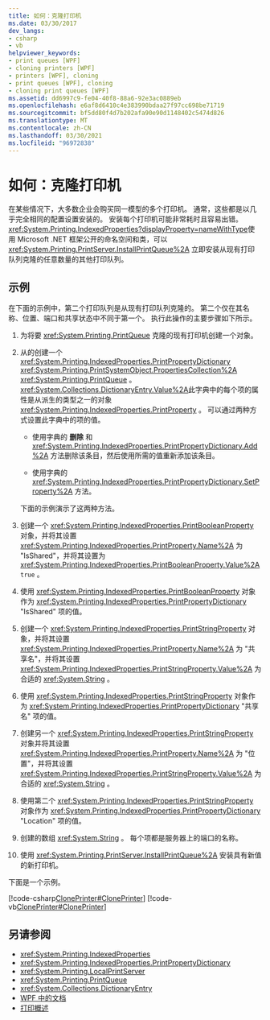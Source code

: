 ```yaml
---
title: 如何：克隆打印机
ms.date: 03/30/2017
dev_langs:
- csharp
- vb
helpviewer_keywords:
- print queues [WPF]
- cloning printers [WPF]
- printers [WPF], cloning
- print queues [WPF], cloning
- cloning print queues [WPF]
ms.assetid: dd6997c9-fe04-40f8-88a6-92e3ac0889eb
ms.openlocfilehash: e6af8d6410c4e383990bdaa27f97cc698be71719
ms.sourcegitcommit: bf5dd80f4d7b202afa90e90d1148402c5474d826
ms.translationtype: MT
ms.contentlocale: zh-CN
ms.lasthandoff: 03/30/2021
ms.locfileid: "96972838"
---
```

# <a name="how-to-clone-a-printer"></a>如何：克隆打印机
在某些情况下，大多数企业会购买同一模型的多个打印机。 通常，这些都是以几乎完全相同的配置设置安装的。 安装每个打印机可能非常耗时且容易出错。 <xref:System.Printing.IndexedProperties?displayProperty=nameWithType>使用 Microsoft .NET 框架公开的命名空间和类，可以 <xref:System.Printing.PrintServer.InstallPrintQueue%2A> 立即安装从现有打印队列克隆的任意数量的其他打印队列。  
  
## <a name="example"></a>示例  
 在下面的示例中，第二个打印队列是从现有打印队列克隆的。 第二个仅在其名称、位置、端口和共享状态中不同于第一个。 执行此操作的主要步骤如下所示。  
  
1. 为将要 <xref:System.Printing.PrintQueue> 克隆的现有打印机创建一个对象。  
  
2. 从的创建一个 <xref:System.Printing.IndexedProperties.PrintPropertyDictionary> <xref:System.Printing.PrintSystemObject.PropertiesCollection%2A> <xref:System.Printing.PrintQueue> 。 <xref:System.Collections.DictionaryEntry.Value%2A>此字典中的每个项的属性是从派生的类型之一的对象 <xref:System.Printing.IndexedProperties.PrintProperty> 。 可以通过两种方式设置此字典中的项的值。  
  
    - 使用字典的 **删除** 和 <xref:System.Printing.IndexedProperties.PrintPropertyDictionary.Add%2A> 方法删除该条目，然后使用所需的值重新添加该条目。  
  
    - 使用字典的 <xref:System.Printing.IndexedProperties.PrintPropertyDictionary.SetProperty%2A> 方法。  
  
     下面的示例演示了这两种方法。  
  
3. 创建一个 <xref:System.Printing.IndexedProperties.PrintBooleanProperty> 对象，并将其设置 <xref:System.Printing.IndexedProperties.PrintProperty.Name%2A> 为 "IsShared"，并将其设置为 <xref:System.Printing.IndexedProperties.PrintBooleanProperty.Value%2A> `true` 。  
  
4. 使用 <xref:System.Printing.IndexedProperties.PrintBooleanProperty> 对象作为 <xref:System.Printing.IndexedProperties.PrintPropertyDictionary> "IsShared" 项的值。  
  
5. 创建一个 <xref:System.Printing.IndexedProperties.PrintStringProperty> 对象，并将其设置 <xref:System.Printing.IndexedProperties.PrintProperty.Name%2A> 为 "共享名"，并将其设置 <xref:System.Printing.IndexedProperties.PrintStringProperty.Value%2A> 为合适的 <xref:System.String> 。  
  
6. 使用 <xref:System.Printing.IndexedProperties.PrintStringProperty> 对象作为 <xref:System.Printing.IndexedProperties.PrintPropertyDictionary> "共享名" 项的值。  
  
7. 创建另一个 <xref:System.Printing.IndexedProperties.PrintStringProperty> 对象并将其设置 <xref:System.Printing.IndexedProperties.PrintProperty.Name%2A> 为 "位置"，并将其设置 <xref:System.Printing.IndexedProperties.PrintStringProperty.Value%2A> 为合适的 <xref:System.String> 。  
  
8. 使用第二个 <xref:System.Printing.IndexedProperties.PrintStringProperty> 对象作为 <xref:System.Printing.IndexedProperties.PrintPropertyDictionary> "Location" 项的值。  
  
9. 创建的数组 <xref:System.String> 。 每个项都是服务器上的端口的名称。  
  
10. 使用 <xref:System.Printing.PrintServer.InstallPrintQueue%2A> 安装具有新值的新打印机。  
  
 下面是一个示例。  
  
 [!code-csharp[ClonePrinter#ClonePrinter](~/samples/snippets/csharp/VS_Snippets_Wpf/ClonePrinter/CSharp/Program.cs#cloneprinter)]
 [!code-vb[ClonePrinter#ClonePrinter](~/samples/snippets/visualbasic/VS_Snippets_Wpf/ClonePrinter/visualbasic/program.vb#cloneprinter)]  
  
## <a name="see-also"></a>另请参阅

- <xref:System.Printing.IndexedProperties>
- <xref:System.Printing.IndexedProperties.PrintPropertyDictionary>
- <xref:System.Printing.LocalPrintServer>
- <xref:System.Printing.PrintQueue>
- <xref:System.Collections.DictionaryEntry>
- [WPF 中的文档](documents-in-wpf.md)
- [打印概述](printing-overview.md)
